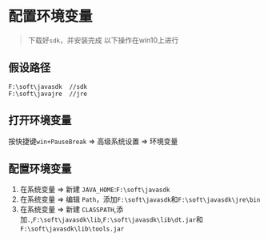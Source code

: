 # 配置环境变量

> 下载好`sdk`，并安装完成
> 以下操作在win10上进行

## 假设路径

```
F:\soft\javasdk  //sdk
F:\soft\javajre  //jre
```

## 打开环境变量

按快捷键`win+PauseBreak` => 高级系统设置 => 环境变量

## 配置环境变量

1. 在系统变量 => 新建 `JAVA_HOME`:`F:\soft\javasdk`
2. 在系统变量 => 编辑 `Path`，添加`F:\soft\javasdk`和`F:\soft\javasdk\jre\bin`
3. 在系统变量 => 新建 `CLASSPATH`,添加`.`,`F:\soft\javasdk\lib`,`F:\soft\javasdk\lib\dt.jar`和`F:\soft\javasdk\lib\tools.jar`

